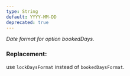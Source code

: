 ```yaml
---
type: String
default: YYYY-MM-DD
deprecated: true
---
```


_Date format for option bookedDays._

### Replacement:
use `lockDaysFormat` instead of `bookedDaysFormat`.